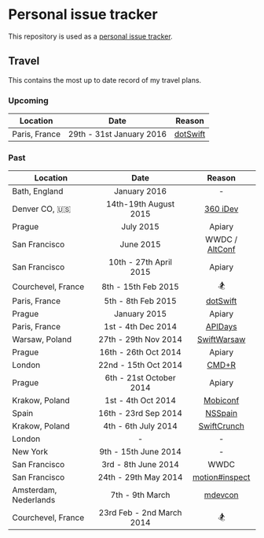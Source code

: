 Personal issue tracker
======================

This repository is used as a [personal issue tracker](https://github.com/kylef/life/issues).

## Travel

This contains the most up to date record of my travel plans.

### Upcoming

| Location | Date | Reason |
|----------|:----:|:------:|
| Paris, France | 29th - 31st January 2016 | [dotSwift](http://www.dotswift.io) |

### Past

| Location | Date | Reason |
|----------|:----:|:------:|
| Bath, England | January 2016 | - |
| Denver CO, 🇺🇸 | 14th-19th August 2015 | [360 iDev](http://360idev.com) |
| Prague | July 2015 | Apiary |
| San Francisco | June 2015 | WWDC / [AltConf](http://altconf.com) |
| San Francisco  | 10th - 27th April 2015 | Apiary |
| Courchevel, France | 8th - 15th Feb 2015 | 🏂 |
| Paris, France | 5th - 8th Feb 2015 | [dotSwift](http://www.dotswift.io) |
| Prague | January 2015 | Apiary |
| Paris, France | 1st - 4th Dec 2014 | [APIDays](http://www.apidays.io) |
| Warsaw, Poland | 27th - 29th Nov 2014 | [SwiftWarsaw](http://swiftwarsaw.com) |
| Prague | 16th - 26th Oct 2014 | Apiary |
| London | 22nd - 15th Oct 2014 | [CMD+R](http://cmdrconf.com) |
| Prague | 6th - 21st October 2014 | Apiary |
| Krakow, Poland  | 1st - 4th Oct 2014 | [Mobiconf](http://mobiconf.org) |
| Spain | 16th - 23rd Sep 2014 | [NSSpain](https://nsspain.com/) |
| Krakow, Poland | 4th - 6th July 2014 | [SwiftCrunch](http://swiftcrunch.com/1/) |
| London | - | - |
| New York | 9th - 15th June 2014 | - |
| San Francisco | 3rd - 8th June 2014 | WWDC |
| San Francisco | 24th - 29th May 2014  | [motion#inspect](http://www.rubymotion.com/conference/2014/) |
| Amsterdam, Nederlands | 7th - 9th March | [mdevcon](http://mdevcon.com/) |
| Courchevel, France | 23rd Feb - 2nd March 2014 | 🏂 |
